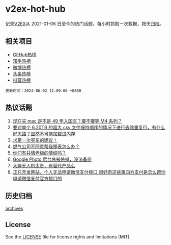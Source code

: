 # v2ex-hot-hub

 记录[V2EX](https://www.v2ex.com/)从 2021-01-06 日至今的热门话题。每小时抓取一次数据，按天[归档](archives)。
 
 ## 相关项目

- [GitHub热榜](https://github.com/lonnyzhang423/github-hot-hub)
- [知乎热榜](https://github.com/lonnyzhang423/zhihu-hot-hub)
- [微博热榜](https://github.com/lonnyzhang423/weibo-hot-hub)
- [头条热榜](https://github.com/lonnyzhang423/toutiao-hot-hub)
- [抖音热榜](https://github.com/lonnyzhang423/douyin-hot-hub)


 `更新时间：2024-06-02 11:09:06 +0800`

## 热议话题

1. [现在买 mac 是不是 49 年入国军？要不要等 M4 系列？](https://www.v2ex.com/t/1045919)
1. [要对单个 6.20TB 的超大 csv 文件保持顺序的情况下进行去除重复行，有什么好思路？显然不可能加载进内存](https://www.v2ex.com/t/1046023)
1. [求第一次买车的建议！](https://www.v2ex.com/t/1045916)
1. [燃气公司不同意帮我移表怎么办？](https://www.v2ex.com/t/1045990)
1. [你们有共情老板的情结吗？](https://www.v2ex.com/t/1046046)
1. [Google Photo 后台总被杀掉，没法备份](https://www.v2ex.com/t/1045908)
1. [大疆无人机太贵，有替代产品么](https://www.v2ex.com/t/1045914)
1. [正在开发网站，个人无法申请微信支付接口 很好奇这些第四方支付是怎么帮你申请微信支付官方接口的](https://www.v2ex.com/t/1045935)

## 历史归档

[archives](archives)

## License

See the [LICENSE](LICENSE) file for license rights and limitations (MIT).
